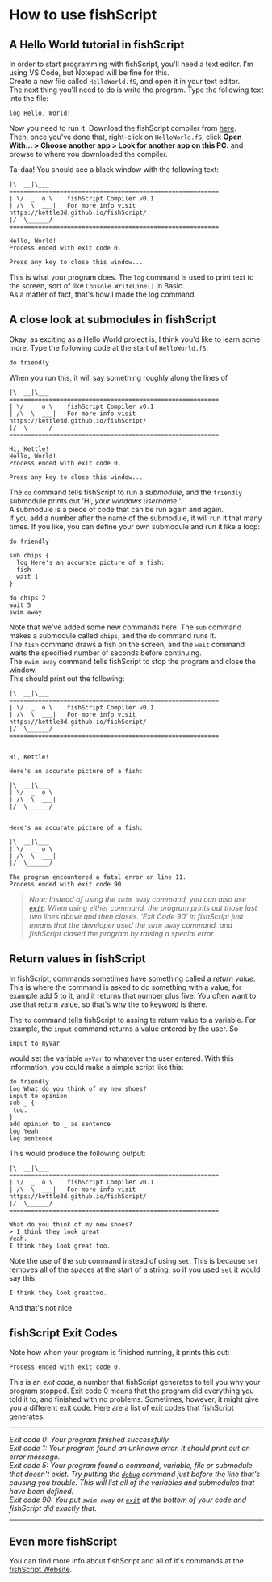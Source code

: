 How to use fishScript
===

A Hello World tutorial in fishScript
---

In order to start programming with fishScript, you'll need a text editor. I'm using VS Code, but Notepad will be fine for this.  
Create a new file called `HelloWorld.fS`, and open it in your text editor.  
The next thing you'll need to do is write the program. Type the following text into the file:  
```
log Hello, World!
```

Now you need to run it. Download the fishScript compiler from [here](https://kettle3d.github.io/fishScript/win.exe).  
Then, once you've done that, right-click on `HelloWorld.fS`, click **Open With... > Choose another app > Look for another app on this PC.** and browse to where you downloaded the compiler. 

Ta-daa! You should see a black window with the following text:
```
|\  __|\___     ==========================================================
| \/  _  o \    fishScript Compiler v0.1
| /\  \  ___|   For more info visit https://kettle3d.github.io/fishScript/
|/  \______/    ==========================================================

Hello, World!
Process ended with exit code 0.

Press any key to close this window...
```

This is what your program does. The `log` command is used to print text to the screen, sort of like `Console.WriteLine()` in Basic.  
As a matter of fact, that's how I made the log command.

A close look at submodules in fishScript
---

Okay, as exciting as a Hello World project is, I think you'd like to learn some more. Type the following code at the start of `HelloWorld.fS`:
```
do friendly
```
When you run this, it will say something roughly along the lines of
```
|\  __|\___     ==========================================================
| \/  _  o \    fishScript Compiler v0.1
| /\  \  ___|   For more info visit https://kettle3d.github.io/fishScript/
|/  \______/    ==========================================================

Hi, Kettle!
Hello, World!
Process ended with exit code 0.

Press any key to close this window...
```
The `do` command tells fishScript to run a *submodule*, and the `friendly` submodule prints out 'Hi, *your windows username*!'.  
A submodule is a piece of code that can be run again and again.  
If you add a number after the name of the submodule, it will run it that many times. If you like, you can define your own submodule and run it like a loop:
```
do friendly

sub chips {
  log Here's an accurate picture of a fish:
  fish
  wait 1
}

do chips 2
wait 5
swim away
```
Note that we've added some new commands here. The `sub` command makes a submodule called `chips`, and the `do` command runs it.  
The `fish` command draws a fish on the screen, and the `wait` command waits the specified number of seconds before continuing.  
The `swim away` command tells fishScript to stop the program and close the window.  
This should print out the following:
```
|\  __|\___     ==========================================================
| \/  _  o \    fishScript Compiler v0.1
| /\  \  ___|   For more info visit https://kettle3d.github.io/fishScript/
|/  \______/    ==========================================================


Hi, Kettle!

Here's an accurate picture of a fish:

|\  __|\___
| \/  _  o \
| /\  \  ___|
|/  \______/


Here's an accurate picture of a fish:

|\  __|\___
| \/  _  o \
| /\  \  ___|
|/  \______/

The program encountered a fatal error on line 11.
Process ended with exit code 90.
```
> *Note: Instead of using the `swim away` command, you can also use [`exit`](https://kettle3d.github.io/fishScript/#exit). When using either command, the program prints out those last two lines above and then closes. 'Exit Code 90' in fishScript just means that the developer used the `swim away` command, and fishScript closed the program by raising a special error.*

Return values in fishScript
---
In fishScript, commands sometimes have something called a *return value*. This is where the command is asked to do something with a value, for example add 5 to it, and it returns that number plus five. You often want to use that return value, so that's why the `to` keyword is there.  

The `to` command tells fishScript to assing te return value to a variable. For example, the `input` command returns a value entered by the user. So
```
input to myVar
```
would set the variable `myVar` to whatever the user entered. With this information, you could make a simple script like this:
```
do friendly
log What do you think of my new shoes?
input to opinion
sub _ {
 too.
}
add opinion to _ as sentence
log Yeah.
log sentence
```
This would produce the following output:
```
|\  __|\___     ==========================================================
| \/  _  o \    fishScript Compiler v0.1
| /\  \  ___|   For more info visit https://kettle3d.github.io/fishScript/
|/  \______/    ==========================================================

What do you think of my new shoes?
> I think they look great
Yeah.
I think they look great too.
```

Note the use of the `sub` command instead of using `set`. This is because `set` removes all of the spaces at the start of a string, so if you used `set` it would say this:
```
I think they look greattoo.
```
And that's not nice.

fishScript Exit Codes
---
Note how when your program is finished running, it prints this out:
```
Process ended with exit code 0.
```
This is an *exit code*, a number that fishScript generates to tell you why your program stopped. Exit code 0 means that the program did everything you told it to, and finished with no problems. Sometimes, however, it might give you a different exit code. Here are a list of exit codes that fishScript generates:

***
*Exit code 0: Your program finished successfully.  
Exit code 1: Your program found an unknown error. It should print out an error message.  
Exit code 5: Your program found a command, variable, file or submodule that doesn't exist. Try putting the [`debug`](https://kettle3d.github.io/fishScript/#debug) command just before the line that's causing you trouble. This will list all of the variables and submodules that have been defined.  
Exit code 90: You put `swim away` or [`exit`](https://kettle3d.github.io/fishScript/#exit) at the bottom of your code and fishScript did exactly that.*  
***

Even more fishScript
---
You can find more info about fishScript and all of it's commands at the [fishScript Website](https://kettle3d.github.io/fishScript/).
